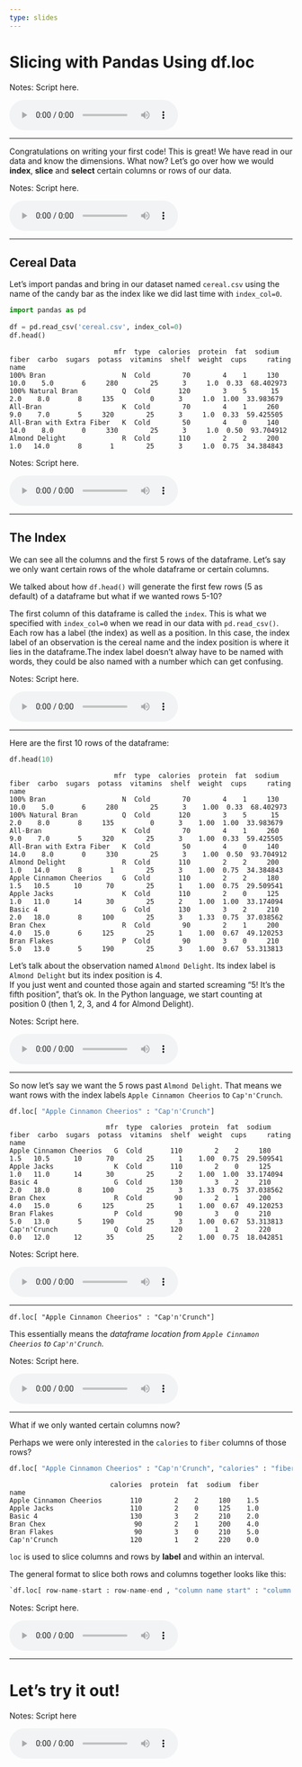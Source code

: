 ```yaml
---
type: slides
---
```


# Slicing with Pandas Using df.loc

Notes: Script here.

<html>

<audio controls >

<source src="placeholder_audio.mp3" />

</audio>

</html>

---

Congratulations on writing your first code\! This is great\! We have
read in our data and know the dimensions. What now? Let’s go over how we
would **index**, **slice** and **select** certain columns or rows of our
data.

Notes: Script here.

<html>

<audio controls >

<source src="placeholder_audio.mp3" />

</audio>

</html>

---

## Cereal Data

Let’s import pandas and bring in our dataset named `cereal.csv` using
the name of the candy bar as the index like we did last time with
`index_col=0`.

``` python
import pandas as pd
  
df = pd.read_csv('cereal.csv', index_col=0)
df.head()
```

```out
                          mfr  type  calories  protein  fat  sodium  fiber  carbo  sugars  potass  vitamins  shelf  weight  cups     rating
name                                                                                                                                       
100% Bran                   N  Cold        70        4    1     130   10.0    5.0       6     280        25      3     1.0  0.33  68.402973
100% Natural Bran           Q  Cold       120        3    5      15    2.0    8.0       8     135         0      3     1.0  1.00  33.983679
All-Bran                    K  Cold        70        4    1     260    9.0    7.0       5     320        25      3     1.0  0.33  59.425505
All-Bran with Extra Fiber   K  Cold        50        4    0     140   14.0    8.0       0     330        25      3     1.0  0.50  93.704912
Almond Delight              R  Cold       110        2    2     200    1.0   14.0       8       1        25      3     1.0  0.75  34.384843
```

Notes: Script here.

<html>

<audio controls >

<source src="placeholder_audio.mp3" />

</audio>

</html>

---

## The Index

We can see all the columns and the first 5 rows of the dataframe. Let’s
say we only want certain rows of the whole dataframe or certain columns.

We talked about how `df.head()` will generate the first few rows (5 as
default) of a dataframe but what if we wanted rows 5-10?

The first column of this dataframe is called the `index`. This is what
we specified with `index_col=0` when we read in our data with
`pd.read_csv()`. Each row has a label (the index) as well as a position.
In this case, the index label of an observation is the cereal name and
the index position is where it lies in the dataframe.The index label
doesn’t alway have to be named with words, they could be also named with
a number which can get confusing.

Notes: Script here.

<html>

<audio controls >

<source src="placeholder_audio.mp3" />

</audio>

</html>

---

Here are the first 10 rows of the
    dataframe:

``` python
df.head(10)
```

```out
                          mfr  type  calories  protein  fat  sodium  fiber  carbo  sugars  potass  vitamins  shelf  weight  cups     rating
name                                                                                                                                       
100% Bran                   N  Cold        70        4    1     130   10.0    5.0       6     280        25      3    1.00  0.33  68.402973
100% Natural Bran           Q  Cold       120        3    5      15    2.0    8.0       8     135         0      3    1.00  1.00  33.983679
All-Bran                    K  Cold        70        4    1     260    9.0    7.0       5     320        25      3    1.00  0.33  59.425505
All-Bran with Extra Fiber   K  Cold        50        4    0     140   14.0    8.0       0     330        25      3    1.00  0.50  93.704912
Almond Delight              R  Cold       110        2    2     200    1.0   14.0       8       1        25      3    1.00  0.75  34.384843
Apple Cinnamon Cheerios     G  Cold       110        2    2     180    1.5   10.5      10      70        25      1    1.00  0.75  29.509541
Apple Jacks                 K  Cold       110        2    0     125    1.0   11.0      14      30        25      2    1.00  1.00  33.174094
Basic 4                     G  Cold       130        3    2     210    2.0   18.0       8     100        25      3    1.33  0.75  37.038562
Bran Chex                   R  Cold        90        2    1     200    4.0   15.0       6     125        25      1    1.00  0.67  49.120253
Bran Flakes                 P  Cold        90        3    0     210    5.0   13.0       5     190        25      3    1.00  0.67  53.313813
```

Let’s talk about the observation named `Almond Delight`. Its index label
is `Almond Delight` but its index position is 4.  
If you just went and counted those again and started screaming “5\! It’s
the fifth position”, that’s ok. In the Python language, we start
counting at position 0 (then 1, 2, 3, and 4 for Almond Delight).

Notes: Script here.

<html>

<audio controls >

<source src="placeholder_audio.mp3" />

</audio>

</html>

---

So now let’s say we want the 5 rows past `Almond Delight`. That means we
want rows with the index labels `Apple Cinnamon Cheerios` to
`Cap'n'Crunch`.

``` python
df.loc[ "Apple Cinnamon Cheerios" : "Cap'n'Crunch"]
```

```out
                        mfr  type  calories  protein  fat  sodium  fiber  carbo  sugars  potass  vitamins  shelf  weight  cups     rating
name                                                                                                                                     
Apple Cinnamon Cheerios   G  Cold       110        2    2     180    1.5   10.5      10      70        25      1    1.00  0.75  29.509541
Apple Jacks               K  Cold       110        2    0     125    1.0   11.0      14      30        25      2    1.00  1.00  33.174094
Basic 4                   G  Cold       130        3    2     210    2.0   18.0       8     100        25      3    1.33  0.75  37.038562
Bran Chex                 R  Cold        90        2    1     200    4.0   15.0       6     125        25      1    1.00  0.67  49.120253
Bran Flakes               P  Cold        90        3    0     210    5.0   13.0       5     190        25      3    1.00  0.67  53.313813
Cap'n'Crunch              Q  Cold       120        1    2     220    0.0   12.0      12      35        25      2    1.00  0.75  18.042851
```

Notes: Script here.

<html>

<audio controls >

<source src="placeholder_audio.mp3"/>

</audio>

</html>

---

`df.loc[ "Apple Cinnamon Cheerios" : "Cap'n'Crunch"]`

This essentially means the *dataframe location from `Apple Cinnamon
Cheerios` to `Cap'n'Crunch`.*

Notes: Script here.

<html>

<audio controls >

<source src="placeholder_audio.mp3"/>

</audio>

</html>

---

What if we only wanted certain columns now?

Perhaps we were only interested in the `calories` to `fiber` columns of
those
rows?

``` python
df.loc[ "Apple Cinnamon Cheerios" : "Cap'n'Crunch", "calories" : "fiber"]
```

```out
                         calories  protein  fat  sodium  fiber
name                                                          
Apple Cinnamon Cheerios       110        2    2     180    1.5
Apple Jacks                   110        2    0     125    1.0
Basic 4                       130        3    2     210    2.0
Bran Chex                      90        2    1     200    4.0
Bran Flakes                    90        3    0     210    5.0
Cap'n'Crunch                  120        1    2     220    0.0
```

`loc` is used to slice columns and rows by **label** and within an
interval.

The general format to slice both rows and columns together looks like
this:

``` python
`df.loc[ row-name-start : row-name-end , "column name start" : "column name end"]`
```

Notes: Script here.

<html>

<audio controls >

<source src="placeholder_audio.mp3" />

</audio>

</html>

---

# Let’s try it out\!

Notes: Script here

<html>

<audio controls >

<source src="placeholder_audio.mp3" />

</audio>

</html>
